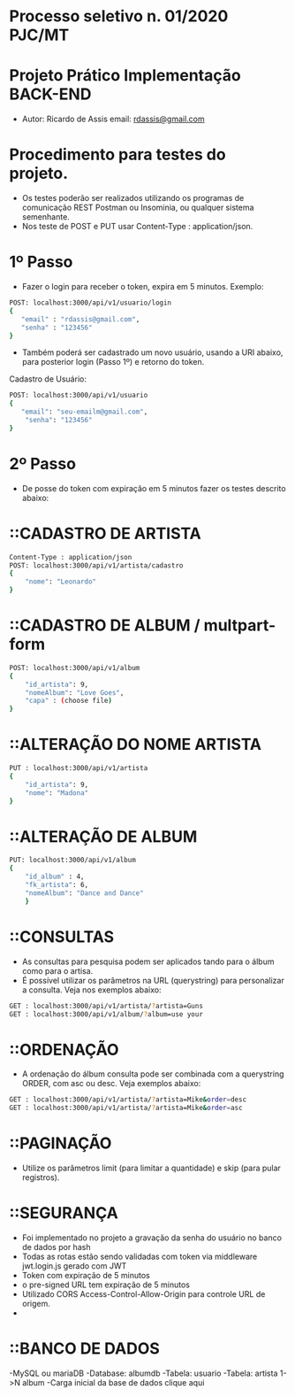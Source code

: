 # Processo seletivo n. 01/2020 PJC/MT
# Projeto Prático Implementação BACK-END

- Autor: Ricardo de Assis  email: rdassis@gmail.com

# Procedimento para testes do projeto.
- Os testes poderão ser realizados utilizando os programas de comunicação REST Postman ou Insominia, ou qualquer sistema semenhante.
- Nos teste de POST e PUT usar Content-Type : application/json.

# 1º Passo
- Fazer o login para receber o token, expira em 5 minutos. 
Exemplo:
```sh
POST: localhost:3000/api/v1/usuario/login
{
   "email" : "rdassis@gmail.com",  
   "senha" : "123456"
}
````
- Também poderá ser cadastrado um novo usuário, usando a URI abaixo, para posterior login (Passo 1º) e retorno do token.

Cadastro de Usuário:
```sh
POST: localhost:3000/api/v1/usuario
{
   "email": "seu-emailm@gmail.com",
    "senha": "123456"	
}
```
# 2º Passo
- De posse do token com expiração em 5 minutos fazer os testes descrito abaixo:

# ::CADASTRO DE ARTISTA
```sh
Content-Type : application/json
POST: localhost:3000/api/v1/artista/cadastro
{
    "nome": "Leonardo"
}
```
# ::CADASTRO DE ALBUM / multpart-form
```sh
POST: localhost:3000/api/v1/album
{
	"id_artista": 9,
	"nomeAlbum": "Love Goes",
	"capa" : (choose file)
}
```
# ::ALTERAÇÃO DO NOME ARTISTA
```sh
PUT : localhost:3000/api/v1/artista
{
	"id_artista": 9,
	"nome": "Madona"
}
````
# ::ALTERAÇÃO DE ALBUM
```sh
PUT: localhost:3000/api/v1/album
{
    "id_album" : 4,  
    "fk_artista": 6,
    "nomeAlbum": "Dance and Dance"
	}
````
# ::CONSULTAS
- As consultas para pesquisa podem ser aplicados tando para o álbum como para o artisa.
- É possível utilizar os parâmetros na URL (querystring) para personalizar a consulta. Veja nos exemplos abaixo:
```sh
GET : localhost:3000/api/v1/artista/?artista=Guns
GET : localhost:3000/api/v1/album/?album=use your
````
# ::ORDENAÇÃO
- A ordenação do álbum consulta pode ser combinada com a querystring ORDER, com asc ou desc. Veja exemplos abaixo:
```sh
GET : localhost:3000/api/v1/artista/?artista=Mike&order=desc
GET : localhost:3000/api/v1/artista/?artista=Mike&order=asc
````
# ::PAGINAÇÃO
- Utilize os parâmetros limit (para limitar a quantidade) e skip (para pular registros).

# ::SEGURANÇA
- Foi implementado no projeto a gravação da senha do usuário no banco de dados por hash
- Todas as rotas estão sendo validadas com token via middleware jwt.login.js gerado com JWT
- Token com expiração de 5 minutos
- o pre-signed URL tem expiração de 5 minutos
- Utilizado CORS Access-Control-Allow-Origin para controle URL de origem.
- 

# ::BANCO DE DADOS
-MySQL ou mariaDB
-Database: albumdb
-Tabela: usuario
-Tabela: artista 1->N album
-Carga inicial da base de dados clique aqui


